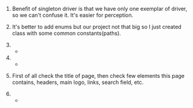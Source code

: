 1. Benefit of singleton driver is that we have only one exemplar of driver, so we can't confuse it.
It's easier for perception.

2. It's better to add enums but our project not that big so I just created class with some common constants(paths).

3. +

4. -

5. First of all check the title of page, then check few elements this page contains, headers, main logo, links,
search field, etc.

6. +